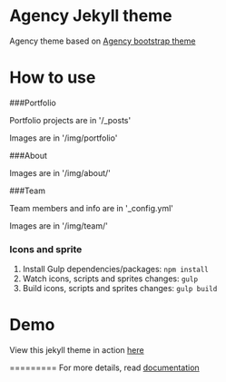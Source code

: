 Agency Jekyll theme
====================

Agency theme based on [Agency bootstrap theme ](http://startbootstrap.com/templates/agency/)

# How to use

###Portfolio

Portfolio projects are in '/_posts'

Images are in '/img/portfolio'

###About

Images are in '/img/about/'

###Team

Team members and info are in '_config.yml'

Images are in '/img/team/'

### Icons and sprite

1. Install Gulp dependencies/packages: `npm install`
2. Watch icons, scripts and sprites changes: `gulp`
3. Build icons, scripts and sprites changes: `gulp build`

# Demo

View this jekyll theme in action [here](https://y7kim.github.io/agency-jekyll-theme)

=========
For more details, read [documentation](http://jekyllrb.com/)
